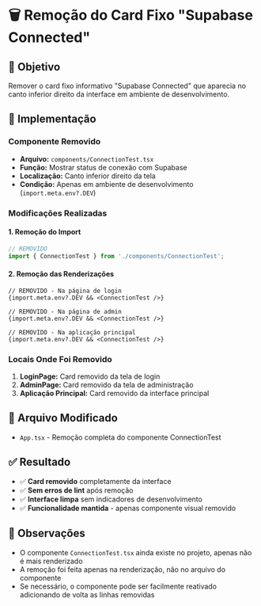 # 🗑️ **Remoção do Card Fixo "Supabase Connected"**

## 🎯 **Objetivo**
Remover o card fixo informativo "Supabase Connected" que aparecia no canto inferior direito da interface em ambiente de desenvolvimento.

## 🔧 **Implementação**

### **Componente Removido**
- **Arquivo:** `components/ConnectionTest.tsx`
- **Função:** Mostrar status de conexão com Supabase
- **Localização:** Canto inferior direito da tela
- **Condição:** Apenas em ambiente de desenvolvimento (`import.meta.env?.DEV`)

### **Modificações Realizadas**

#### **1. Remoção do Import**
```typescript
// REMOVIDO
import { ConnectionTest } from './components/ConnectionTest';
```

#### **2. Remoção das Renderizações**
```tsx
// REMOVIDO - Na página de login
{import.meta.env?.DEV && <ConnectionTest />}

// REMOVIDO - Na página de admin  
{import.meta.env?.DEV && <ConnectionTest />}

// REMOVIDO - Na aplicação principal
{import.meta.env?.DEV && <ConnectionTest />}
```

### **Locais Onde Foi Removido**
1. **LoginPage:** Card removido da tela de login
2. **AdminPage:** Card removido da tela de administração
3. **Aplicação Principal:** Card removido da interface principal

## 📁 **Arquivo Modificado**
- `App.tsx` - Remoção completa do componente ConnectionTest

## ✅ **Resultado**
- ✅ **Card removido** completamente da interface
- ✅ **Sem erros de lint** após remoção
- ✅ **Interface limpa** sem indicadores de desenvolvimento
- ✅ **Funcionalidade mantida** - apenas componente visual removido

## 📝 **Observações**
- O componente `ConnectionTest.tsx` ainda existe no projeto, apenas não é mais renderizado
- A remoção foi feita apenas na renderização, não no arquivo do componente
- Se necessário, o componente pode ser facilmente reativado adicionando de volta as linhas removidas 